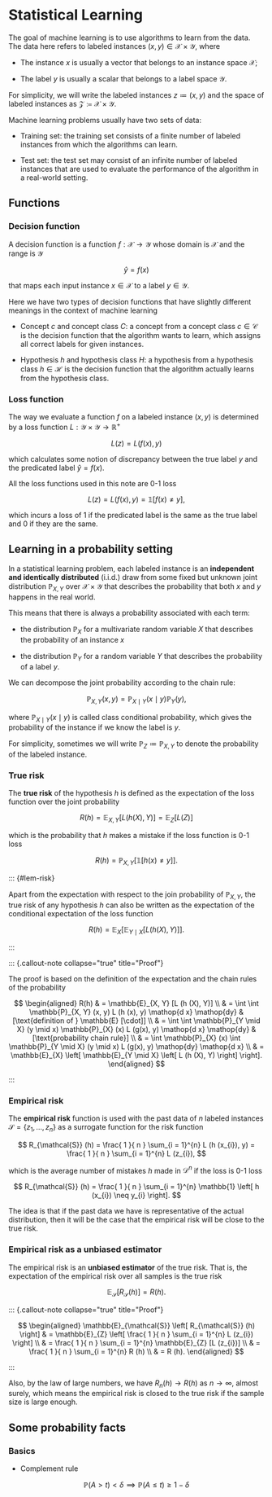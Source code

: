 # Statistical Learning


The goal of machine learning is to use algorithms to learn from the data.
The data here refers to labeled instances $(x, y) \in \mathcal{X} \times \mathcal{Y}$, 
where

- The instance $x$ is usually a vector that belongs to an instance space $\mathcal{X}$;

- The label $y$ is usually a scalar that belongs to a label space $\mathcal{Y}$. 

For simplicity, we will write the labeled instances $z \coloneqq (x, y)$ and the space of labeled instances as $\mathcal{Z} \coloneqq \mathcal{X} \times \mathcal{Y}$.

Machine learning problems usually have two sets of data:

- Training set: the training set consists of a finite number of labeled instances from which the algorithms can learn. 

- Test set: the test set may consist of an infinite number of labeled instances that are used to evaluate the performance of the algorithm in a real-world setting. 

## Functions

### Decision function

A decision function is a function $f: \mathcal{X} \to \mathcal{Y}$ whose domain is $\mathcal{X}$ and the range is $\mathcal{Y}$ 

$$
\hat{y} = f (x)
$$

that maps each input instance $x \in \mathcal{X}$ to a label $y \in \mathcal{Y}$. 

Here we have two types of decision functions that have slightly different meanings in the context of machine learning

- Concept $c$ and concept class $C$: a concept from a concept class $c \in \mathcal{C}$ is the decision function that the algorithm wants to learn, which assigns all correct labels for given instances.

- Hypothesis $h$ and hypothesis class $H$: a hypothesis from a hypothesis class $h \in \mathcal{H}$ is the decision function that the algorithm actually learns from the hypothesis class. 

### Loss function

The way we evaluate a function $f$ on a labeled instance $(x, y)$ is determined by a loss function $L: \mathcal{Y} \times \mathcal{Y} \to \mathbb{R}^{+}$ 

$$
L (z) = L (f (x), y)
$$

which calculates some notion of discrepancy between the true label $y$ and the predicated label $\hat{y} = f (x)$. 

All the loss functions used in this note are 0-1 loss 

$$
L (z) = L (f (x), y) = \mathbb{1} \left[
    f (x) \neq y
\right],
$$

which incurs a loss of 1 if the predicated label is the same as the true label and 0 if they are the same.

## Learning in a probability setting

In a statistical learning problem, 
each labeled instance is an **independent and identically distributed** (i.i.d.) draw from some fixed but unknown joint distribution $\mathbb{P}_{X, Y}$ over $\mathcal{X} \times \mathcal{Y}$ that describes the probability that both $x$ and $y$ happens in the real world.

This means that there is always a probability associated with each term:

- the distribution $\mathbb{P}_{X}$ for a multivariate random variable $X$ that describes the probability of an instance $x$

- the distribution $\mathbb{P}_{Y}$ for a random variable $Y$ that describes the probability of a label $y$.

We can decompose the joint probability according to the chain rule:

$$ 
\mathbb{P}_{X, Y}(x, y) = \mathbb{P}_{X \mid Y}(x \mid y) \mathbb{P}_{Y}(y), 
$$

where $\mathbb{P}_{X \mid Y}(x \mid y)$ is called class conditional probability, which gives the probability of the instance if we know the label is $y$.

For simplicity, sometimes we will write $\mathbb{P}_{Z} \coloneqq \mathbb{P}_{X, Y}$ to denote the probability of the labeled instance. 

### True risk

The **true risk** of the hypothesis $h$ is defined as the expectation of the loss function over the joint probability

$$
R (h) =  \mathbb{E}_{X, Y} [L (h (X), Y)] = \mathbb{E}_{Z} [L (Z)] 
$$

which is the probability that $h$ makes a mistake if the loss function is 0-1 loss

$$
R (h) = \mathbb{P}_{X, Y} \left[
    \mathbb{1} \left[
        h (x) \neq y
    \right]
\right].
$$


::: {#lem-risk}

Apart from the expectation with respect to the join probability of $\mathbb{P}_{X, Y}$, 
the true risk of any hypothesis $h$ can also be written as the expectation of the conditional expectation of the loss function

$$
R(h) = \mathbb{E}_{X} \left[
    \mathbb{E}_{Y \mid X} \left[
        L (h (X), Y)
    \right]
\right].
$$

:::

::: {.callout-note collapse="true" title="Proof"}

The proof is based on the definition of the expectation and the chain rules of the probability 

$$
\begin{aligned}
R(h) 
& = \mathbb{E}_{X, Y} [L (h (X), Y)]
\\
& = \int \int \mathbb{P}_{X, Y} (x, y) L (h (x), y) \mathop{d x} \mathop{dy}
& [\text{definition of } \mathbb{E} [\cdot]]
\\
& = \int \int \mathbb{P}_{Y \mid X} (y \mid x) \mathbb{P}_{X} (x) L (g(x), y) \mathop{d x} \mathop{dy}
& [\text{probability chain rule}]
\\
& = \int \mathbb{P}_{X} (x) \int \mathbb{P}_{Y \mid X} (y \mid x) L (g(x), y) \mathop{dy} \mathop{d x}
\\
& = \mathbb{E}_{X} \left[
    \mathbb{E}_{Y \mid X} \left[
        L (h (X), Y)
    \right]
\right].
\end{aligned}
$$

:::

### Empirical risk

The **empirical risk** function is used with the past data of $n$ labeled instances $\mathcal{S} = \{ z_{1}, \dots, z_{n} \}$ as a surrogate function for the risk function

$$
R_{\mathcal{S}} (h) = \frac{ 1 }{ n } \sum_{i = 1}^{n} L (h (x_{i}), y) = \frac{ 1 }{ n } \sum_{i = 1}^{n} L (z_{i}),
$$

which is the average number of mistakes $h$ made in $\mathcal{D}^{n}$ if the loss is 0-1 loss

$$
R_{\mathcal{S}} (h) = \frac{ 1 }{ n } \sum_{i = 1}^{n} \mathbb{1} \left[
    h (x_{i}) \neq y_{i}
\right].
$$

The idea is that if the past data we have is representative of the actual distribution, 
then it will be the case that the empirical risk will be close to the true risk.

### Empirical risk as a unbiased estimator

The empirical risk is an **unbiased estimator** of the true risk. 
That is, the expectation of the empirical risk over all samples is the true risk

$$
\mathbb{E}_{\mathcal{S}} \left[
    R_{\mathcal{S}} (h)
\right] = R (h).
$$

::: {.callout-note collapse="true" title="Proof"}

$$
\begin{aligned}
\mathbb{E}_{\mathcal{S}} \left[
    R_{\mathcal{S}} (h)
\right] 
& = \mathbb{E}_{Z} \left[
    \frac{ 1 }{ n } \sum_{i = 1}^{n} L (z_{i})
\right]
\\
& = \frac{ 1 }{ n } \sum_{i = 1}^{n} \mathbb{E}_{Z} [L (z_{i})]
\\
& = \frac{ 1 }{ n } \sum_{i = 1}^{n} R (h)
\\
& = R (h).
\end{aligned}
$$

:::

Also, by the law of large numbers, we have $R_{n} (h) \to R(h)$ as $n \to \infty$, almost surely, 
which means the empirical risk is closed to the true risk if the sample size is large enough.

## Some probability facts

### Basics

- Complement rule

$$
\mathbb{P} (A > t) < \delta \implies \mathbb{P} (A \leq t) \geq 1 - \delta
$$
